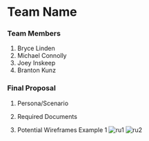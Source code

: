 # Team Name

### Team Members
1. Bryce Linden
2. Michael Connolly
3. Joey Inskeep
4. Branton Kunz

### Final Proposal
1. Persona/Scenario

2. Required Documents

3. Potential Wireframes
Example 1
![ru1](https://user-images.githubusercontent.com/94699135/159348176-d925611c-06cd-43a4-82ca-315490051883.png)
![ru2](https://user-images.githubusercontent.com/94699135/159348187-ef420123-e3d3-487d-94a4-40e60734940d.png)
